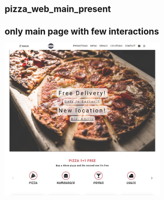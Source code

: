 # pizza_web_main_present

# only main page with few interactions

![](/pizza-website/img/pizza-homepage.jpg)
